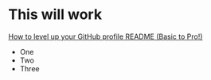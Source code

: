 <h1>This will work</h1>
<a href="https://www.youtube.com/watch?v=DWFs6aqknqw" target="_blank">How to level up your GitHub profile README (Basic to Pro!)</a>
      
<ul>
<li>One</li>
<li>Two</li>
<li>Three</li>
</ul>
